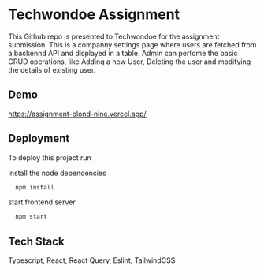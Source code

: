 
# Techwondoe Assignment

This Github repo is presented to Techwondoe for the assignment submission. This is a companny settings page where users are fetched from a backennd API and displayed in a table. Admin can perfome the basic CRUD operations, like Adding a new User, Deleting the user and modifying the details of existing user.
## Demo

https://assignment-blond-nine.vercel.app/


## Deployment

To deploy this project run


Install the node dependencies
```bash
  npm install
```

start frontend server
```bash
  npm start
```

## Tech Stack

Typescript, React, React Query, Eslint, TailwindCSS


